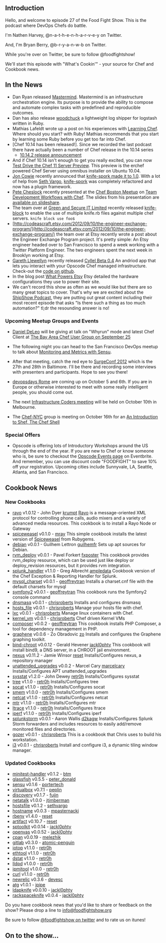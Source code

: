 Introduction
------------

Hello, and welcome to episode 27 of the Food Fight Show.  This is the podcast where DevOps Chefs do battle.

I'm Nathen Harvey, @n-a-t-h-e-n-h-a-r-v-e-y on Twitter.

And, I'm Bryan Berry, @b-r-y-a-n-w-b on Twitter.

While you're over on Twitter, be sure to follow @foodfightshow!

We'll start this episode with "What's Cookin'" - your source for Chef and Cookbook news.

In the News<a name="news"></a>
-----------

* Dan Ryan released [Mastermind](https://github.com/danryan/mastermind). Mastermind is an infrastructure orchestration engine. Its purpose is to provide the ability to compose and automate complex tasks with predefined and reproducible outcomes.
* Dan has also release [woodchuck](https://github.com/danryan/woodchuck) a lightweight log shipper for logstash written in Ruby.
* Mathias Lafeldt wrote up a post on his experiences with [Learning Chef](http://mlafeldt.github.com/blog/2012/09/learning-chef/).  Where should you start?  with Ruby!  Mathias recommends that you start by learning some Ruby before you get too far into Chef.
* [Chef 10.14 has been released!].  Since we recorded the last podcast there have actually been a number of Chef release in the 10.14 series
  * [10.14.2 release announcement](http://www.opscode.com/blog/2012/09/11/chef-10-14-2-released/)
* And if Chef 10.14 isn't enough to get you really excited, you can now [Test Drive the Chef 11 Server Preview](http://www.opscode.com/blog/2012/08/31/test-drive-the-chef-11-server-preview/).  This preview is the erchef powered Chef Server using omnibus installer on Ubuntu 10.04.
* [Jon Cowie](https://twitter.com/jonlives) recently announced that [knife-spork made it to 1.0](http://blog.mycrot.ch/2012/08/27/knife-spork-1-0-0-released/).  With a lot of help from [Seth Vargo](http://twitter.com/sethvargo), [knife-spork](https://rubygems.org/gems/knife-spork) was completely refactored and now has a plugin framework.
* [Pete Cheslock](https://twitter.com/petecheslock) recently presented at the [Chef Boston Meetup](http://www.meetup.com/Chef-BOSTON/) on [Team Development Workflows with Chef](http://www.slideshare.net/petecheslock/chef-bostonworkflows-14101026).  The slides from his presentation are [available on slideshare](http://www.slideshare.net/petecheslock/chef-bostonworkflows-14101026).
* The team over at [Green and Secure IT Limited](https://github.com/greenandsecure) recently released [knife-block](https://github.com/greenandsecure/knife-block) to enable the use of multiple knife.rb files against multiple chef servers.  `knife block use foo`s
* [http://codeascraft.etsy.com/2012/09/10/the-engineer-exchange-program/](http://codeascraft.etsy.com/2012/09/10/the-engineer-exchange-program/) the team over at Etsy recently wrote a post about the Engineer Exchange Program project. It's pretty simple:  An Etsy engineer headed over to San Francisco to spend a week working with a Twitter Platform Engineer.  The two engineers spent the next week in Brooklyn working at Etsy.
* [Gareth Llewellyn](https://github.com/NetworksAreMadeOfString) recently released [Cyllel Beta 0.4](https://play.google.com/store/apps/details?id=net.networksaremadeofstring.cyllell&feature=search_result#?t=W251bGwsMSwyLDEsIm5ldC5uZXR3b3Jrc2FyZW1hZGVvZnN0cmluZy5jeWxsZWxsIl0.) An andriod app that lets you interact with your Opscode Chef managed infrastructure.  Check-out the [code on github](https://github.com/NetworksAreMadeOfString/Cyllell).
* In the blog post [What Powers Etsy](http://codeascraft.etsy.com/2012/08/31/what-hardware-powers-etsy-com/) Etsy detailed the hardware configurations they use to power their site.
* We can't record this show as often as we would like but there are so many great topics to cover. That's why we are excited about the [ShipShow Podcast](http://theshipshow.com/), they are putting out great content including their most recent episode that asks "Is there such a thing as too much automation?" tl;dr the resounding answer is no!



### Upcoming Meetup Groups and Events 

* [Daniel DeLeo](http://twitter.com/kallistec) will be giving at talk on "Whyrun" mode and latest Chef Client at [The Bay Area Chef User Group on September 25](http://www.meetup.com/The-Bay-Area-Chef-User-Group/events/82878822/)

* The following night you can head to the San Francisco DevOps meetup to talk about [Monitoring and Metrics with Sensu](http://www.meetup.com/San-Francisco-DevOps/events/81251892/).

* After that meeting, catch the red eye to [SurgeConf 2012](http://omniti.com/surge/2012) which is the 27th and 28th in Baltimore.  I'll be there and recording some interviews with presenters and participants.  Hope to see you there!

* [devopsdays Rome](http://devopsdays.org/events/2012-italy/)
  are coming up on October 5 and 6th. If you are in Europe or otherwise
  interested to meet with some really intelligent people, you should
  come out.

* The next [Infrastructure Coders meeting](http://www.meetup.com/Infrastructure-Coders/events/75626072/) will be held on October 10th in Melbourne.

* The [Chef-NYC](http://www.meetup.com/Chef-NYC/) group is meeting on October 16th for an [An Introduction to Shef, The Chef Shell](http://www.meetup.com/Chef-NYC/events/82345952/)


###  Special Offers

* Opscode is offering lots of Introductory Workshops around the US through the end of the year.  If you are new to Chef or know someone who is, be sure to checkout the [Opscode Events page](http://www.eventbrite.com/org/429733222) on Eventbrite.  And remember, you can use discount code "FOODFIGHT" to save 10% off your registration.  Upcoming cities include Sunnyvale, LA, Seattle, Atlanta, and San Francisco.



Cookbook News<a name="cookbooks"></a>
-------------
### New Cookbooks

* [rayo](http://community.opscode.com/cookbooks/rayo) v1.0.12 - John Dyer [krumpt](http://community.opscode.com/users/krumpt)
[Rayo](http://rayo.org/) is a message-oriented XML protocol for controlling phone calls, audio mixers and a variety of advanced media resources. This cookbook is to install a Rayo Node or Gateway
* [spiceweasel](http://community.opscode.com/cookbooks/spiceweasel) v0.1.0 - [mray](http://community.opscode.com/users/mray)
This simple cookbook installs the latest version of [Spiceweasel](http://bit.ly/spcwsl) from Rubygems.
* [debian](http://community.opscode.com/cookbooks/debian) v0.0.1 - Guilhem Lettron [guilhemfr](http://community.opscode.com/users/guilhemfr)
Sets up apt sources for Debian.
* [rvm_deploy](http://community.opscode.com/cookbooks/rvm_deploy) v0.0.1 - Pavel Forkert [fxposter](http://community.opscode.com/users/fxposter)
This cookbook provides rvm_deploy resource, which can be used just like deploy or deploy_revision resources, but it provides rvm integration.
* [splunk_handler](http://community.opscode.com/cookbooks/splunk_handler) v1.1.0 - Greg Albrecht [ampledata](http://community.opscode.com/users/ampledata)
Cookbook version of the Chef Exception & Reporting Handler for Splunk.
* [mysql_charset](http://community.opscode.com/cookbooks/mysql_charset) v0.0.1 - [geoffreytran](http://community.opscode.com/users/geoffreytran)
Installs a charset.cnf file with the default charsets for mysql
* [symfony2](http://community.opscode.com/cookbooks/symfony2) v0.0.1 - [geoffreytran](http://community.opscode.com/users/geoffreytran)
This cookbook runs the Symfony2 console command
* [dnsmasq](http://community.opscode.com/cookbooks/dnsmasq) v0.0.1 - [chrisroberts](http://community.opscode.com/users/chrisroberts)
Installs and configures dnsmasq
* [hosts_file](http://community.opscode.com/cookbooks/hosts_file) v0.0.1 - [chrisroberts](http://community.opscode.com/users/chrisroberts)
Manage your hosts file with chef.
* [lxc](http://community.opscode.com/cookbooks/lxc) v0.0.1 - [chrisroberts](http://community.opscode.com/users/chrisroberts)
Manage linux containers with Chef.
* [kernel_vm](http://community.opscode.com/cookbooks/kernel_vm) v0.0.1 - [chrisroberts](http://community.opscode.com/users/chrisroberts)
Chef driven Kernel VMs
* [composer](http://community.opscode.com/cookbooks/composer) v0.0.2 - [geoffreytran](http://community.opscode.com/users/geoffreytran)
This cookbook installs PHP Composer, a tool for dependency management in PHP.
* [graphene](http://community.opscode.com/cookbooks/graphene) v0.0.6 - Zo Obradovic [zo](http://community.opscode.com/users/zo)
Installs and configures the Graphene graphing toolkit.
* [bind-chroot](http://community.opscode.com/cookbooks/bind-chroot) v0.0.12 - Gerald Hevener [jackl0phty](http://community.opscode.com/users/jackl0phty)
This cookbook will install bind9, a DNS server, in a CHROOT jail environment.
* [nexus](http://community.opscode.com/cookbooks/nexus) v0.11.2 - Jamie Winsor [reset](http://community.opscode.com/users/reset)
Installs/Configures nexus, a repository manager
* [unattended_upgrades](http://community.opscode.com/cookbooks/unattended_upgrades) v0.0.2 - Marcel Cary [marcelcary](http://community.opscode.com/users/marcelcary)
Installs/Configures APT unattended_upgrades
* [sysstat](http://community.opscode.com/cookbooks/sysstat) v1.2.0 - John Dewey [retr0h](http://community.opscode.com/users/retr0h)
Installs/Configures sysstat
* [tree](http://community.opscode.com/cookbooks/tree) v1.1.0 - [retr0h](http://community.opscode.com/users/retr0h)
Installs/Configures tree
* [socat](http://community.opscode.com/cookbooks/socat) v1.1.0 - [retr0h](http://community.opscode.com/users/retr0h)
Installs/Configures socat
* [smem](http://community.opscode.com/cookbooks/smem) v1.0.0 - [retr0h](http://community.opscode.com/users/retr0h)
Installs/Configures smem
* [netcat](http://community.opscode.com/cookbooks/netcat) v1.1.0 - [retr0h](http://community.opscode.com/users/retr0h)
Installs/Configures netcat
* [mtr](http://community.opscode.com/cookbooks/mtr) v1.1.0 - [retr0h](http://community.opscode.com/users/retr0h)
Installs/Configures mtr
* [ltrace](http://community.opscode.com/cookbooks/ltrace) v1.1.0 - [retr0h](http://community.opscode.com/users/retr0h)
Installs/Configures ltrace
* [iperf](http://community.opscode.com/cookbooks/iperf) v1.1.0 - [retr0h](http://community.opscode.com/users/retr0h)
Installs/Configures iperf
* [splunkstorm](http://community.opscode.com/cookbooks/splunkstorm) v0.0.1 - Aaron Wallis [d2kagw](http://community.opscode.com/users/d2kagw)
Installs/Configures Splunk Storm forwarders and includes resources to easily add/remove monitored files and directories.
* [gozer](http://community.opscode.com/cookbooks/gozer) v0.0.1 - [chrisroberts](http://community.opscode.com/users/chrisroberts)
This is a cookbook that Chris uses to build his workstation.
* [i3](http://community.opscode.com/cookbooks/i3) v0.0.1 - [chrisroberts](http://community.opscode.com/users/chrisroberts)
Install and configure i3, a dynamic tiling window manager.


### Updated Cookbooks
* [minitest-handler](http://community.opscode.com/cookbooks/minitest-handler) v0.1.2 - [btm](http://community.opscode.com/users/btm)
* [glassfish](http://community.opscode.com/cookbooks/glassfish) v0.5.5 - [peter_donald](http://community.opscode.com/users/peter_donald)
* [sensu](http://community.opscode.com/cookbooks/sensu) v0.1.6 - [portertech](http://community.opscode.com/users/portertech)
* [virtualbox](http://community.opscode.com/cookbooks/virtualbox) v0.7.1 - [peplin](http://community.opscode.com/users/peplin)
* [discovery](http://community.opscode.com/cookbooks/discovery) v0.1.7 - [fujin](http://community.opscode.com/users/fujin)
* [netatalk](http://community.opscode.com/cookbooks/netatalk) v1.0.0 - [jtimberman](http://community.opscode.com/users/jtimberman)
* [hostsfile](http://community.opscode.com/cookbooks/hostsfile) v0.1.2 - [sethvargo](http://community.opscode.com/users/sethvargo)
* [hostname](http://community.opscode.com/cookbooks/hostname) v0.0.3 - [mpasternacki](http://community.opscode.com/users/mpasternacki)
* [rbenv](http://community.opscode.com/cookbooks/rbenv) v1.4.0 - [reset](http://community.opscode.com/users/reset)
* [artifact](http://community.opscode.com/cookbooks/artifact) v0.10.7 - [reset](http://community.opscode.com/users/reset)
* [sptoolkit](http://community.opscode.com/cookbooks/sptoolkit) v0.0.14 - [jackl0phty](http://community.opscode.com/users/jackl0phty)
* [openvas](http://community.opscode.com/cookbooks/openvas) v0.0.52 - [jackl0phty](http://community.opscode.com/users/jackl0phty)
* [cpan](http://community.opscode.com/cookbooks/cpan) v0.0.19 - [melezhik](http://community.opscode.com/users/melezhik)
* [gitlab](http://community.opscode.com/cookbooks/gitlab) v0.3.0 - [atomic-penguin](http://community.opscode.com/users/atomic-penguin)
* [iotop](http://community.opscode.com/cookbooks/iotop) v1.1.0 - [retr0h](http://community.opscode.com/users/retr0h)
* [ethtool](http://community.opscode.com/cookbooks/ethtool) v1.1.0 - [retr0h](http://community.opscode.com/users/retr0h)
* [dstat](http://community.opscode.com/cookbooks/dstat) v1.1.0 - [retr0h](http://community.opscode.com/users/retr0h)
* [lldpd](http://community.opscode.com/cookbooks/lldpd) v1.0.0 - [retr0h](http://community.opscode.com/users/retr0h)
* [ipmitool](http://community.opscode.com/cookbooks/ipmitool) v1.0.0 - [retr0h](http://community.opscode.com/users/retr0h)
* [curl](http://community.opscode.com/cookbooks/curl) v1.1.0 - [retr0h](http://community.opscode.com/users/retr0h)
* [newrelic](http://community.opscode.com/cookbooks/newrelic) v0.3.6 - [devesc](http://community.opscode.com/users/devesc)
* [atg](http://community.opscode.com/cookbooks/atg) v1.0.1 - [jpipe](http://community.opscode.com/users/jpipe)
* [ldapknife](http://community.opscode.com/cookbooks/ldapknife) v0.0.10 - [jackl0phty](http://community.opscode.com/users/jackl0phty)
* [rackspaceknife](http://community.opscode.com/cookbooks/rackspaceknife) v0.0.4 - [jackl0phty](http://community.opscode.com/users/jackl0phty)

Do you have cookbook news that you'd like to share or feedback on the show?  Please drop a line to info@foodfightshow.org

Be sure to follow [@foodfightshow on twitter](http://twitter.com/foodfightshow) and to rate us on itunes!

On to the show...
----------------

